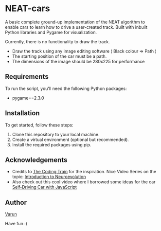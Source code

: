 # NEAT-cars
A basic complete ground-up implementation of the NEAT algorithm to enable cars to learn how to drive a user-created track.
Built with inbuilt Python libraries and Pygame for visualization.

Currently, there is no functionality to draw the track.
- Draw the track using any image editing software ( Black colour => Path )
- The starting position of the car must be a path.
- The dimensions of the image should be 280x225 for performance

## Requirements
To run the script, you'll need the following Python packages:
- pygame==2.3.0

## Installation
To get started, follow these steps:

1. Clone this repository to your local machine.
2. Create a virtual environment (optional but recommended).
3. Install the required packages using pip.

## Acknowledgements
- Credits to [The Coding Train](https://www.youtube.com/@TheCodingTrain) for the inspiration. Nice Video Series on the topic: [Introduction to Neuroevolution](https://www.youtube.com/watch?v=lu5ul7z4icQ)
- Also check out this cool video where I borrowed some ideas for the car [Self-Driving Car with JavaScript](https://www.youtube.com/watch?v=Rs_rAxEsAvI&t=6s)

## Author
[Varun](https://github.com/Vaarun-C)

Have fun :)
